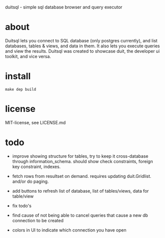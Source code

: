 duitsql - simple sql database browser and query executor

# about

Duitsql lets you connect to SQL database (only postgres currently), and list databases, tables & views, and data in them. It also lets you execute queries and view the results.
Duitsql was created to showcase duit, the developer ui toolkit, and vice versa.

# install

	make dep build

# license

MIT-license, see LICENSE.md

# todo

- improve showing structure for tables, try to keep it cross-database through information_schema.  should show check constraints, foreign key constraint, indexes.

- fetch rows from resultset on demand. requires updating duit.Gridlist. and/or do paging.

- add buttons to refresh list of database, list of tables/views, data for table/view
- fix todo's

- find cause of not being able to cancel queries that cause a new db connection to be created
- colors in UI to indicate which connection you have open

